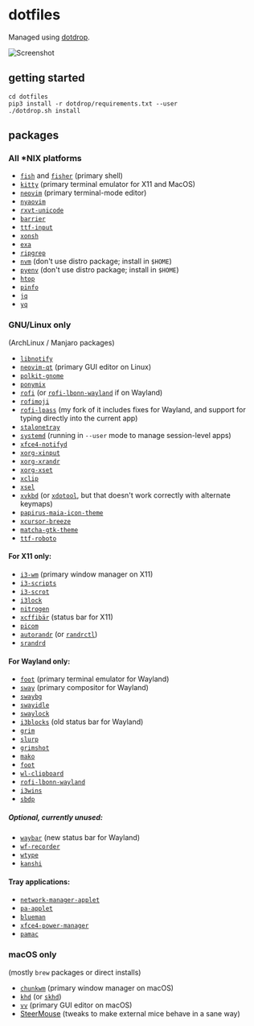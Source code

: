 dotfiles
========

Managed using [dotdrop](https://github.com/deadc0de6/dotdrop).

![Screenshot](https://i.imgur.com/L6s9NaZ.png)


getting started
---------------

```
cd dotfiles
pip3 install -r dotdrop/requirements.txt --user
./dotdrop.sh install
```


packages
--------


### All *NIX platforms

- [`fish`](https://fishshell.com) and [`fisher`](https://github.com/jorgebucaran/fisher) (primary shell)
- [`kitty`](https://github.com/kovidgoyal/kitty) (primary terminal emulator for X11 and MacOS)
- [`neovim`](https://neovim.io) (primary terminal-mode editor)
- [`nyaovim`](https://www.npmjs.com/package/nyaovim)
- [`rxvt-unicode`](http://software.schmorp.de/pkg/rxvt-unicode.html)
- [`barrier`](https://github.com/debauchee/barrier)
- [`ttf-input`](http://input.fontbureau.com)
- [`xonsh`](https://github.com/xonsh/xonsh)
- [`exa`](https://the.exa.website)
- [`ripgrep`](https://github.com/BurntSushi/ripgrep)
- [`nvm`](https://github.com/nvm-sh/nvm) (don't use distro package; install in `$HOME`)
- [`pyenv`](https://github.com/pyenv/pyenv) (don't use distro package; install in `$HOME`)
- [`htop`](http://hisham.hm/htop)
- [`pinfo`](http://pinfo.sourceforge.net)
- [`jq`](https://stedolan.github.io/jq/)
- [`yq`](https://github.com/kislyuk/yq)


### GNU/Linux only

(ArchLinux / Manjaro packages)

- [`libnotify`](https://developer.gnome.org/notification-spec)
- [`neovim-qt`](https://github.com/equalsraf/neovim-qt) (primary GUI editor on Linux)
- [`polkit-gnome`](http://www.freedesktop.org/wiki/Software/polkit)
- [`ponymix`](http://github.com/falconindy/ponymix)
- [`rofi`](https://github.com/DaveDavenport/rofi) (or [`rofi-lbonn-wayland`](https://github.com/lbonn/rofi) if on Wayland)
- [`rofimoji`](https://github.com/fdw/rofimoji)
- [`rofi-lpass`](https://github.com/whitelynx/rofi-lpass) (my fork of it includes fixes for Wayland, and support for typing directly into the current app)
- [`stalonetray`](http://stalonetray.sourceforge.net)
- [`systemd`](https://www.github.com/systemd/systemd) (running in `--user` mode to manage session-level apps)
- [`xfce4-notifyd`](http://goodies.xfce.org/projects/applications/xfce4-notifyd)
- [`xorg-xinput`](http://xorg.freedesktop.org)
- [`xorg-xrandr`](http://xorg.freedesktop.org)
- [`xorg-xset`](https://xorg.freedesktop.org)
- [`xclip`](https://github.com/astrand/xclip)
- [`xsel`](http://www.vergenet.net/~conrad/software/xsel)
- [`xvkbd`](http://t-sato.in.coocan.jp/xvkbd/) (or [`xdotool`](https://www.semicomplete.com/projects/xdotool/), but that doesn't work correctly with alternate keymaps)
- [`papirus-maia-icon-theme`](https://gitlab.manjaro.org/artwork/icon-themes/papirus-maia-icon-theme)
- [`xcursor-breeze`](https://store.kde.org/p/999927)
- [`matcha-gtk-theme`](https://vinceliuice.github.io/theme-matcha.html)
- [`ttf-roboto`](https://material.google.com/style/typography.html)

#### For X11 only:
- [`i3-wm`](https://i3wm.org) (primary window manager on X11)
- [`i3-scripts`](https://github.com/oberon2007/i3-scripts)
- [`i3-scrot`](https://aur.archlinux.org/packages/i3-scrot)
- [`i3lock`](https://i3wm.org/i3lock)
- [`nitrogen`](https://github.com/l3ib/nitrogen)
- [`xcffibär`](https://github.com/whitelynx/xcffibaer) (status bar for X11)
- [`picom`](https://github.com/yshui/picom)
- [`autorandr`](https://github.com/phillipberndt/autorandr) (or [`randrctl`](https://github.com/edio/randrctl))
- [`srandrd`](https://bitbucket.org/portix/srandrd)

#### For Wayland only:
- [`foot`](https://codeberg.org/dnkl/foot) (primary terminal emulator for Wayland)
- [`sway`](https://swaywm.org/) (primary compositor for Wayland)
- [`swaybg`](https://github.com/swaywm/swaybg)
- [`swayidle`](https://github.com/swaywm/swayidle)
- [`swaylock`](https://github.com/swaywm/swaylock)
- [`i3blocks`](https://github.com/vivien/i3blocks) (old status bar for Wayland)
- [`grim`](https://github.com/emersion/grim)
- [`slurp`](https://github.com/emersion/slurp)
- [`grimshot`](https://github.com/swaywm/sway)
- [`mako`](https://mako-project.org)
- [`foot`](https://codeberg.org/dnkl/foot)
- [`wl-clipboard`](https://github.com/bugaevc/wl-clipboard)
- [`rofi-lbonn-wayland`](https://github.com/lbonn/rofi)
- [`i3wins`](https://github.com/ylmrx/i3wins)
- [`sbdp`](https://github.com/boredland/sbdp)

##### Optional, currently unused:
- [`waybar`](https://github.com/Alexays/Waybar/) (new status bar for Wayland)
- [`wf-recorder`](https://github.com/ammen99/wf-recorder)
- [`wtype`](https://github.com/atx/wtype)
- [`kanshi`](https://wayland.emersion.fr/kanshi/)

#### Tray applications:

- [`network-manager-applet`](https://wiki.gnome.org/Projects/NetworkManager)
- [`pa-applet`](https://github.com/fernandotcl/pa-applet)
- [`blueman`](https://github.com/blueman-project/blueman)
- [`xfce4-power-manager`](http://www.xfce.org)
- [`pamac`](https://github.com/manjaro/pamac)


### macOS only

(mostly `brew` packages or direct installs)

- [`chunkwm`](https://github.com/koekeishiya/chunkwm) (primary window manager on macOS)
- [`khd`](https://github.com/koekeishiya/khd) (or [`skhd`](https://github.com/koekeishiya/skhd))
- [`vv`](https://github.com/igorgladkoborodov/vv) (primary GUI editor on macOS)
- [SteerMouse](http://plentycom.jp/en/steermouse/download.php) (tweaks to make external mice behave in a sane way)
